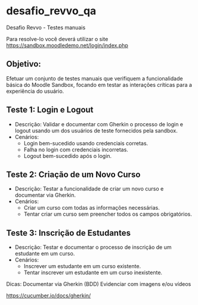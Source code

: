 # desafio_revvo_qa

Desafio Revvo - Testes manuais

Para resolve-lo você deverá utilizar o site https://sandbox.moodledemo.net/login/index.php 

## Objetivo: 
Efetuar um conjunto de testes manuais que verifiquem a funcionalidade básica do Moodle Sandbox, focando em testar as interações críticas para a experiência do usuário. 

## Teste 1: Login e Logout

- Descrição: Validar e documentar com Gherkin o processo de login e logout usando um dos usuários de teste fornecidos pela sandbox. 
- Cenários: 
    - Login bem-sucedido usando credenciais corretas. 
    - Falha no login com credenciais incorretas. 
    - Logout bem-sucedido após o login. 

## Teste 2: Criação de um Novo Curso 

- Descrição: Testar a funcionalidade de criar um novo curso e documentar via Gherkin. 
- Cenários: 
    - Criar um curso com todas as informações necessárias. 
    - Tentar criar um curso sem preencher todos os campos obrigatórios. 

## Teste 3: Inscrição de Estudantes 

- Descrição: Testar e documentar o processo de inscrição de um estudante em um curso. 
- Cenários: 
    - Inscrever um estudante em um curso existente. 
    - Tentar inscrever um estudante em um curso inexistente. 
    
Dicas: Documentar via Gherkin (BDD) Evidenciar com imagens e/ou vídeos 

https://cucumber.io/docs/gherkin/